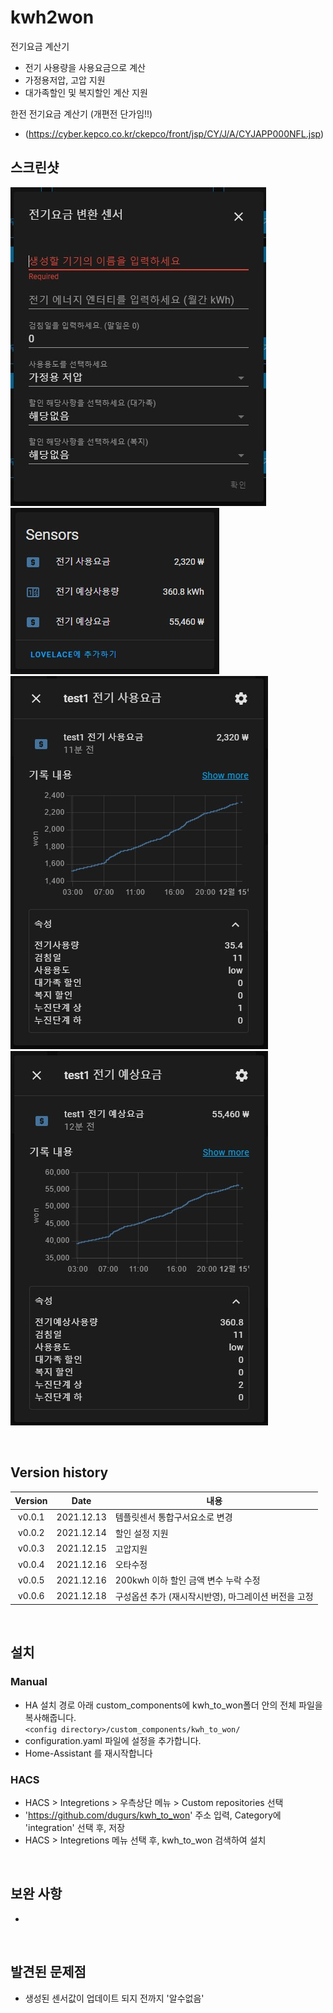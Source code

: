 # kwh2won

전기요금 계산기
- 전기 사용량을 사용요금으로 계산
- 가정용저압, 고압 지원
- 대가족할인 및 복지할인 계산 지원

한전 전기요금 계산기 (개편전 단가임!!)
- (https://cyber.kepco.co.kr/ckepco/front/jsp/CY/J/A/CYJAPP000NFL.jsp)

## 스크린샷
![screen1-1.jpg](https://raw.githubusercontent.com/dugurs/kwh_to_won/main/images/screen1-1.jpg)
![screen1-2.jpg](https://raw.githubusercontent.com/dugurs/kwh_to_won/main/images/screen1-2.jpg)
![screen1-3.jpg](https://raw.githubusercontent.com/dugurs/kwh_to_won/main/images/screen1-3.jpg)
![screen1-4.jpg](https://raw.githubusercontent.com/dugurs/kwh_to_won/main/images/screen1-4.jpg)


<br>

## Version history
| Version | Date        | 내용              |
| :-----: | :---------: | ----------------------- |
| v0.0.1  | 2021.12.13  | 템플릿센서 통합구서요소로 변경 |
| v0.0.2  | 2021.12.14  | 할인 설정 지원 |
| v0.0.3  | 2021.12.15  | 고압지원 |
| v0.0.4  | 2021.12.16  | 오타수정 |
| v0.0.5  | 2021.12.16  | 200kwh 이하 할인 금액 변수 누락 수정 |
| v0.0.6  | 2021.12.18  | 구성옵션 추가 (재시작시반영), 마그레이션 버전을 고정 |

<br>

## 설치
### Manual
- HA 설치 경로 아래 custom_components에 kwh_to_won폴더 안의 전체 파일을 복사해줍니다.<br>
  `<config directory>/custom_components/kwh_to_won/`<br>
- configuration.yaml 파일에 설정을 추가합니다.<br>
- Home-Assistant 를 재시작합니다<br>
### HACS
- HACS > Integretions > 우측상단 메뉴 > Custom repositories 선택
- 'https://github.com/dugurs/kwh_to_won' 주소 입력, Category에 'integration' 선택 후, 저장
- HACS > Integretions 메뉴 선택 후, kwh_to_won 검색하여 설치

<br>

## 보완 사항
- 

<br>

## 발견된 문제점
- 생성된 센서값이 업데이트 되지 전까지 '알수없음'
